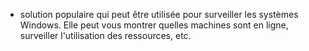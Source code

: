 * solution populaire qui peut être utilisée pour surveiller les systèmes Windows. Elle peut vous montrer quelles machines sont en ligne, surveiller l'utilisation des ressources, etc.